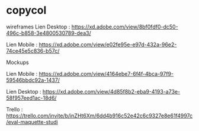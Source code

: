 # copycol


wireframes
Lien Desktop :
https://xd.adobe.com/view/8bf0fdf0-dc50-496c-b858-3e4800530789-dea3/

Lien Mobile :
https://xd.adobe.com/view/e02fe95e-e97d-432a-96e2-74ce45e5c836-b57c/

Mockups

Lien Mobile :
https://xd.adobe.com/view/4164ebe7-6f4f-4bca-97f9-59546bbdc92a-1437/

Lien Desktop :
https://xd.adobe.com/view/4d85f8b2-eba9-4193-a73e-58f957eed1ac-18d6/

Trello : https://trello.com/invite/b/inZHt6Xm/6dd4b916c52e42c6c9327e8e61f4997c/eval-maquette-studi
